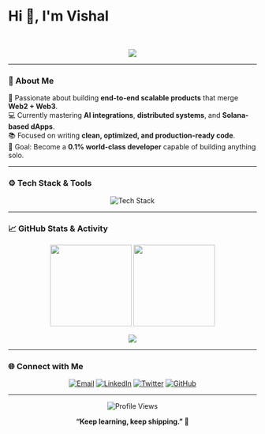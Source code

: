# Hi 👋, I'm Vishal

<br/>

<p align="center">
  <a href="https://github.com/iVishalCode/readme-typing-svg">
    <img src="https://readme-typing-svg.herokuapp.com?lines=Computer+Science+Student;Full+Stack+Web+Developer;Freelancer;WEB3%20%20Enthusiastic;Always%20learning%20new%20things&center=true&width=380&height=45">
  </a>
</p>

---

### 💫 About Me

🚀 Passionate about building **end-to-end scalable products** that merge **Web2 + Web3**.<br/>
💻 Currently mastering **AI integrations**, **distributed systems**, and **Solana-based dApps**.<br/>
📚 Focused on writing **clean, optimized, and production-ready code**.<br/>
🎯 Goal: Become a **0.1% world-class developer** capable of building anything solo.

---

### ⚙️ Tech Stack & Tools

<p align="center">
  <img src="https://skillicons.dev/icons?i=js,ts,react,nextjs,nodejs,express,postgres,mongodb,prisma,docker,git,github,tailwind,vscode,vercel&theme=light" alt="Tech Stack" />
</p>

---

### 📈 GitHub Stats & Activity

<p align="center">
  <img src="https://github-readme-stats.vercel.app/api?username=iVishalCode&show_icons=true&theme=tokyonight&hide_border=true" height="165" />
  <img src="https://github-readme-streak-stats.herokuapp.com/?user=iVishalCode&theme=tokyonight&hide_border=true" height="165" />
</p>

<p align="center">
  <img src="https://github-readme-activity-graph.vercel.app/graph?username=iVishalCode&theme=tokyo-night&hide_border=true&area=true" />
</p>

---

### 🌐 Connect with Me

<p align="center">
  <a href="mailto:your-email@example.com"><img src="https://img.icons8.com/color/48/gmail-new.png" alt="Email"/></a>
  <a href="https://linkedin.com/in/your-linkedin"><img src="https://img.icons8.com/color/48/linkedin.png" alt="LinkedIn"/></a>
  <a href="https://twitter.com/your-twitter"><img src="https://img.icons8.com/color/48/twitter--v1.png" alt="Twitter"/></a>
  <a href="https://github.com/iVishalCode"><img src="https://img.icons8.com/material-outlined/48/ffffff/github.png" alt="GitHub"/></a>
</p>

---

<p align="center">
  <img src="https://komarev.com/ghpvc/?username=iVishalCode&style=for-the-badge&color=blue" alt="Profile Views"/>
</p>

<p align="center">
  <b>“Keep learning, keep shipping.” 🚀</b>
</p>
